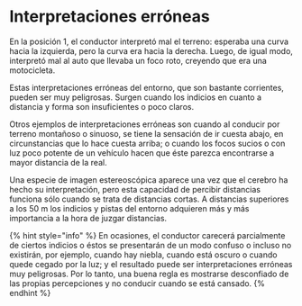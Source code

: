 # Interpretaciones erróneas

En la posición 1, el conductor interpretó mal el terreno: esperaba una curva hacia la izquierda, pero la curva era hacia la derecha. Luego, de igual modo, interpretó mal al auto que llevaba un foco roto, creyendo que era una motocicleta.

Estas interpretaciones erróneas del entorno, que son bastante corrientes, pueden ser muy peligrosas. Surgen cuando los indicios en cuanto a distancia y forma son insuficientes o poco claros.

Otros ejemplos de interpretaciones erróneas son cuando al conducir por terreno montañoso o sinuoso, se tiene la sensación de ir cuesta abajo, en circunstancias que lo hace cuesta arriba; o cuando los focos sucios o con luz poco potente de un vehículo hacen que éste parezca encontrarse a mayor distancia de la real.

Una especie de imagen estereoscópica aparece una vez que el cerebro ha hecho su interpretación, pero esta capacidad de percibir distancias funciona sólo cuando se trata de distancias cortas. A distancias superiores a los 50 m los indicios y pistas del entorno adquieren más y más importancia a la hora de juzgar distancias.

{% hint style="info" %}
En ocasiones, el conductor carecerá parcialmente de ciertos indicios o éstos se presentarán de un modo confuso o incluso no existirán, por ejemplo, cuando hay niebla, cuando está oscuro o cuando quede cegado por la luz; y el resultado puede ser interpretaciones erróneas muy peligrosas. Por lo tanto, una buena regla es mostrarse desconfiado de las propias percepciones y no conducir cuando se está cansado.
{% endhint %}



